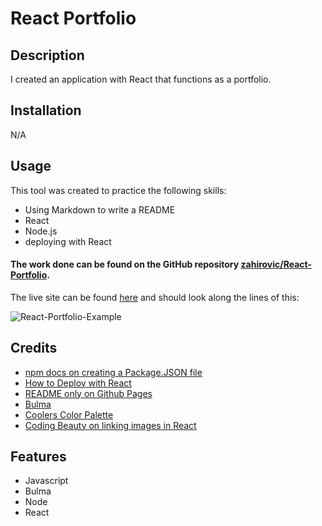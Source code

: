 # React Portfolio

## Description

I created an application with React that functions as a portfolio.

## Installation

N/A

## Usage 


This tool was created to practice the following skills:
- Using Markdown to write a README
- React
- Node.js
- deploying with React

#### The work done can be found on the GitHub repository [zahirovic/React-Portfolio](https://github.com/zahirovic/React-Portfolio).

The live site can be found [here](https://zahirovic.github.io/React-Portfolio/) and should look along the lines of this:

![React-Portfolio-Example](public/images/react-portoflio.png)



## Credits
- [npm docs on creating a Package.JSON file](https://docs.npmjs.com/creating-a-package-json-file)
- [How to Deploy with React](https://create-react-app.dev/docs/deployment/)
- [README only on Github Pages](https://github.com/orgs/community/discussions/22400)
- [Bulma](https://bulma.io/)
- [Coolers Color Palette](https://coolors.co/4a006f-470a77-45147e-421e86-3f288d-3d3195-3a3b9c-3745a4-354fab-3259b3)
- [Coding Beauty on linking images in React](https://codingbeautydev.com/blog/react-link-image/#:~:text=To%20link%20a%20local%20image,prop%20of%20an%20img%20element.&text=Linking%20and%20displaying%20an%20image,tool%20like%20Create%20React%20App.)


## Features
- Javascript
- Bulma
- Node
- React
